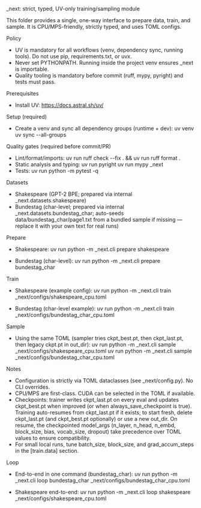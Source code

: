 _next: strict, typed, UV-only training/sampling module

This folder provides a single, one-way interface to prepare data, train, and sample.
It is CPU/MPS-friendly, strictly typed, and uses TOML configs.

Policy
- UV is mandatory for all workflows (venv, dependency sync, running tools). Do not use pip, requirements.txt, or uvx.
- Never set PYTHONPATH. Running inside the project venv ensures _next is importable.
- Quality tooling is mandatory before commit (ruff, mypy, pyright) and tests must pass.

Prerequisites
- Install UV: https://docs.astral.sh/uv/

Setup (required)
- Create a venv and sync all dependency groups (runtime + dev):
  uv venv
  uv sync --all-groups

Quality gates (required before commit/PR)
- Lint/format/imports:
  uv run ruff check --fix . && uv run ruff format .
- Static analysis and typing:
  uv run pyright
  uv run mypy _next
- Tests:
  uv run python -m pytest -q

Datasets
- Shakespeare (GPT-2 BPE; prepared via internal _next.datasets.shakespeare)
- Bundestag (char-level; prepared via internal _next.datasets.bundestag_char; auto-seeds data/bundestag_char/page1.txt from a bundled sample if missing — replace it with your own text for real runs)

Prepare
- Shakespeare:
  uv run python -m _next.cli prepare shakespeare

- Bundestag (char-level):
  uv run python -m _next.cli prepare bundestag_char

Train
- Shakespeare (example config):
  uv run python -m _next.cli train _next/configs/shakespeare_cpu.toml

- Bundestag (char-level example):
  uv run python -m _next.cli train _next/configs/bundestag_char_cpu.toml

Sample
- Using the same TOML (sampler tries ckpt_best.pt, then ckpt_last.pt, then legacy ckpt.pt in out_dir):
  uv run python -m _next.cli sample _next/configs/shakespeare_cpu.toml
  uv run python -m _next.cli sample _next/configs/bundestag_char_cpu.toml

Notes
- Configuration is strictly via TOML dataclasses (see _next/config.py). No CLI overrides.
- CPU/MPS are first-class. CUDA can be selected in the TOML if available.
- Checkpoints: trainer writes ckpt_last.pt on every eval and updates ckpt_best.pt when improved (or when always_save_checkpoint is true). Training auto-resumes from ckpt_last.pt if it exists; to start fresh, delete ckpt_last.pt (and ckpt_best.pt optionally) or use a new out_dir. On resume, the checkpointed model_args (n_layer, n_head, n_embd, block_size, bias, vocab_size, dropout) take precedence over TOML values to ensure compatibility.
- For small local runs, tune batch_size, block_size, and grad_accum_steps in the [train.data] section.

Loop
- End-to-end in one command (bundestag_char):
  uv run python -m _next.cli loop bundestag_char _next/configs/bundestag_char_cpu.toml

- Shakespeare end-to-end:
  uv run python -m _next.cli loop shakespeare _next/configs/shakespeare_cpu.toml
